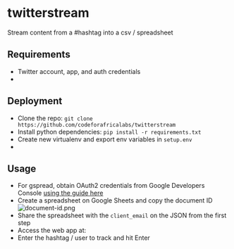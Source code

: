 # twitterstream
Stream content from a #hashtag into a csv / spreadsheet

## Requirements

* Twitter account, app, and auth credentials
* 




## Deployment
* Clone the repo:  `git clone https://github.com/codeforafricalabs/twitterstream`
* Install python dependencies: `pip install -r requirements.txt`
* Create new virtualenv and export env variables in `setup.env`
* 


## Usage
* For gspread, obtain OAuth2 credentials from Google Developers Console [using the guide here](http://gspread.readthedocs.org/en/latest/oauth2.html)
* Create a spreadsheet on Google Sheets and copy the document ID
![document-id.png](https://lh3.googleusercontent.com/9GV5nedO27vtnOhlnl4HfWwhf8H0Yt0zU9nG4r2dH42MhmQrQYXm1jIphndBLqtii7UDx9fewG080g=w1518-h74-no)
* Share the spreadsheet with the `client_email` on the JSON from the first step
* Access the web app at:
* Enter the hashtag / user to track and hit Enter
